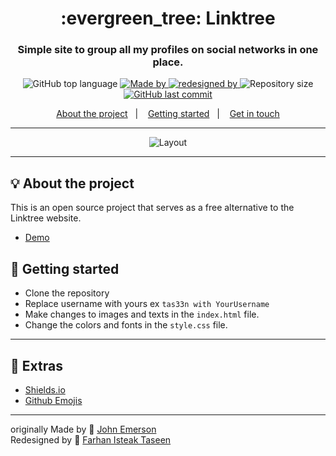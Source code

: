 <h1 align="center">:evergreen_tree: Linktree</h1>
<h3 align="center">Simple site to group all my profiles on social networks in one place.</h3>

<p align="center">
  <img alt="GitHub top language" src="https://img.shields.io/github/languages/top/tas33n/tas33n.github.io?color=04D361&labelColor=000000">
  
  <a href="https://www.linkedin.com/in/johnemerson1406/">
    <img alt="Made by" src="https://img.shields.io/static/v1?label=made%20by&message=John%20Emerson&color=04D361&labelColor=000000">
  </a>
  
   <a href="https://github.com/tas33n/">
    <img alt="redesigned by" src="https://img.shields.io/static/v1?label=redesigned%20by&message=Taseen&color=04D361&labelColor=000000">
  </a>
  
  <img alt="Repository size" src="https://img.shields.io/github/repo-size/tas33n/tas33n.github.io?color=04D361&labelColor=000000">
  
  <a href="https://github.com/JohnEmerson1406/linktree/commits/master">
    <img alt="GitHub last commit" src="https://img.shields.io/github/last-commit/tas33n/tas33n.github.io?color=04D361&labelColor=000000">
  </a>
</p>

<p align="center">
  <a href="#bulb-about-the-project">About the project</a>&nbsp;&nbsp;&nbsp;|&nbsp;&nbsp;&nbsp;
  <a href="#rocket-getting-started">Getting started</a>&nbsp;&nbsp;&nbsp;|&nbsp;&nbsp;&nbsp;
  <a href="#star2-extras">Get in touch</a>
</p>

---

<p align="center">
  <img alt="Layout" src="rv.png">
</p>

---

## :bulb: About the project

This is an open source project that serves as a free alternative to the Linktree website.
- [Demo](https://tas33n.github.io/)

## :rocket: Getting started

- Clone the repository
- Replace username with yours ex `tas33n with YourUsername`
- Make changes to images and texts in the `index.html` file.
- Change the colors and fonts in the `style.css` file.

---

## :star2: Extras
- [Shields.io](https://shields.io/)
- [Github Emojis](https://gist.github.com/rxaviers/7360908)

---
originally Made by  :wave: [John Emerson](https://johnemerson1406.github.io/linktree)
<br>
Redesigned by :wave: [Farhan Isteak Taseen ](https://tas33n.github.io/)
